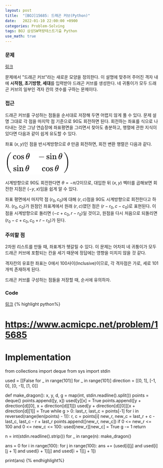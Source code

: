 ```yaml
---
layout: post
title:  "[BOJ]15685: 드래곤 커브(Python)"
date:   2022-01-10 22:00:00 +0900
categories: Problem-Solving
tags: BOJ 삼성SW역량테스트기출 Python
use_math: true
---
```


### 문제
[링크](https://www.acmicpc.net/problem/15685)

문제에서 "드래곤 커브"라는 새로운 모양을 정의한다. 이 설명에 맞추어 주어진 격자 내에 **시작점, 초기방향, 세대**를 입력받아 드래곤 커브를 생성한다. 네 귀퉁이가 모두 드래곤 커브의 일부인 격자 칸의 갯수를 구하는 문제이다.

### 접근
드래곤 커브를 구성하는 점들을 순서대로 저장해 두면 어렵지 않게 풀 수 있다. 문제 설명 그대로 각 점을 마지막 점 기준으로 90도 회전하면 된다. 회전하는 좌표를 식으로 나타내는 것은 그냥 연습장에 좌표평면을 그리면서 찾아도 충분하고, 행렬에 관한 지식이 있다면 다음과 같이 쉽게 유도할 수 있다.

좌표 $(x, y)$인 점을 반시계방향으로 $\theta$ 만큼 회전하면, 회전 변환 행렬은 다음과 같다.


![Rotation Matrix](/assets/images/rotation_matrix.svg)

시계방향으로 90도 회전한다면 $\theta = -\pi /2$이므로, 대입한 뒤 $(x,y)$ 벡터를 곱해보면 회전한 지점은 $(-y,x)$임을 쉽게 알 수 있다.

좌표 평면에서 마지막 점 $(r_0,c_0)$에 대해 $(r,c)$점을 90도 시계방향으로 회전한다고 하자. $(r_0,c_0)$가 원점인 좌표계에서 원래 $(r,c)$였던 점은 $(r-r_0,c-c_0)$로 표현된다. 이 점을 시계방향으로 돌리면 $(-c+c_0,r-r_0)$일 것이고, 원점을 다시 처음으로 되돌리면 $(r_0-c+c_0,c_0+r-r_0)$가 된다.

### 주의할 점
2차원 리스트를 만들 때, 좌표계가 헷갈릴 수 있다. 이 문제는 어차피 네 귀퉁이가 모두 드래곤 커브에 포함되는 칸을 세기 때문에 정답에는 영향을 미치지 않을 것 같다.

격자칸의 유효한 좌표는 0에서 100사이(Inclusive)이므로, 각 격자점은 가로, 세로 101개씩 존재하게 된다.

드래곤 커브를 구성하는 점들을 저장할 때, 순서에 유의하자.

### Code
[링크](https://github.com/SeminKim/Problem-Solving/blob/master/BOJ/2201/15685.py)
{% highlight python%}
# https://www.acmicpc.net/problem/15685
# Implementation

from collections import deque
from sys import stdin

used = [[False for _ in range(101)] for _ in range(101)]
direction = [[0, 1], [-1, 0], [0, -1], [1, 0]]


def make_dragon():
    x, y, d, g = map(int, stdin.readline().split())
    points = deque()
    points.append([y, x])
    used[y][x] = True
    points.append([y + direction[d][0], x + direction[d][1]])
    used[y + direction[d][0]][x + direction[d][1]] = True
    while g > 0:
        last_r, last_c = points[-1]
        for i in reversed(range(len(points) - 1)):
            r, c = points[i]
            new_r, new_c = last_r + c - last_c, last_c - r + last_r
            points.append([new_r, new_c])
            if 0 <= new_r <= 100 and 0 <= new_c <= 100:
                used[new_r][new_c] = True
        g -= 1
    return


n = int(stdin.readline().strip())
for _ in range(n):
    make_dragon()

ans = 0
for i in range(100):
    for j in range(100):
        ans += (used[i][j] and used[i][j + 1] and used[i + 1][j] and used[i + 1][j + 1])

print(ans)
{% endhighlight%}